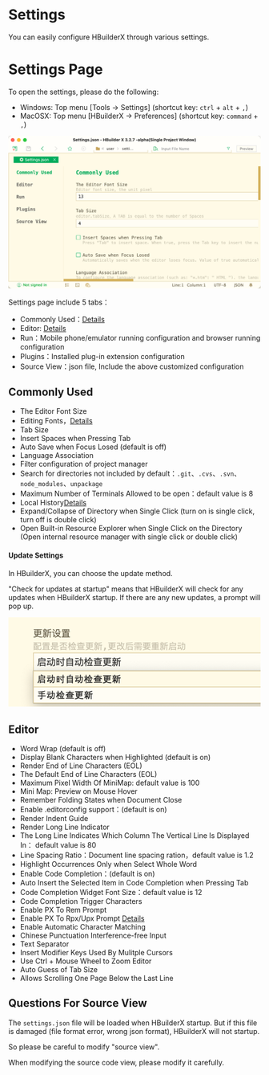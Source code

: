 # Settings

You can easily configure HBuilderX through various settings.

# Settings Page

To open the settings, please do the following:

- Windows: Top menu [Tools -> Settings] (shortcut key: `ctrl` + `alt` + `,`)
- MacOSX: Top menu [HBuilderX -> Preferences] (shortcut key: `command` + `,`)

<img src="/static/snapshots/tutorial/settings/ui_settings_en.png" class="hd-img" />

Settings page include 5 tabs：

- Commonly Used：[Details](/Tutorial/setting?id=常用配置)
- Editor: [Details](/Tutorial/setting?id=编辑器配置)
- Run：Mobile phone/emulator running configuration and browser running configuration
- Plugins：Installed plug-in extension configuration
- Source View：json file, Include the above customized configuration

## Commonly Used

- The Editor Font Size
- Editing Fonts，[Details](/Tutorial/settings/font)
- Tab Size
- Insert Spaces when Pressing Tab
- Auto Save when Focus Losed (default is off)
- Language Association
- Filter configuration of project manager
- Search for directories not included by default：`.git`、`.cvs`、`.svn`、`node_modules`、`unpackage`
- Maximum Number of Terminals Allowed to be open：default value is 8
- Local History[Details](/Tutorial/UserGuide/LocalHistory)
- Expand/Collapse of Directory when Single Click (turn on is single click, turn off is double click)
- Open Built-in Resource Explorer when Single Click on the Directory (Open internal resource manager with single click or double click)

#### Update Settings

In HBuilderX, you can choose the update method.

"Check for updates at startup" means that HBuilderX will check for any updates when HBuilderX startup. If there are any new updates, a prompt will pop up.

<img src="/static/snapshots/tutorial/settings/upgrade_en.png" class="hd-img" />

## Editor

- Word Wrap (default is off)
- Display Blank Characters when Highlighted  (default is on)
- Render End of Line Characters (EOL)
- The Default End of Line Characters (EOL)
- Maximum Pixel Width Of MiniMap: default value is 100
- Mini Map: Preview on Mouse Hover
- Remember Folding States when Document Close
- Enable .editorconfig support：(default is on)
- Render Indent Guide
- Render Long Line Indicator
- The Long Line Indicates Which Column The Vertical Line Is Displayed In： default value is 80
- Line Spacing Ratio：Document line spacing ration，default value is 1.2
- Highlight Occurrences Only when Select Whole Word
- Enable Code Completion：(default is on)
- Auto Insert the Selected Item in Code Completion when Pressing Tab
- Code Completion Widget Font Size：default value is 12
- Code Completion Trigger Characters
- Enable PX To Rem Prompt
- Enable PX To Rpx/Upx Prompt [Details](/Tutorial/settings/px-upx)
- Enable Automatic Character Matching
- Chinese Punctuation Interference-free Input
- Text Separator
- Insert Modifier Keys Used By Mulitple Cursors
- Use Ctrl + Mouse Wheel to Zoom Editor
- Auto Guess of Tab Size
- Allows Scrolling One Page Below the Last Line


## Questions For Source View

The `settings.json` file will be loaded when HBuilderX startup. But if this file is damaged (file format error, wrong json format), HBuilderX will not startup.

So please be careful to modify "source view".

When modifying the source code view, please modify it carefully.
